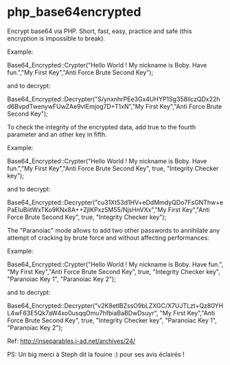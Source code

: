 # php_base64encrypted
Encrypt base64 via PHP. Short, fast, easy, practice and safe (this encryption is impossible to break).

Example: 

Base64_Encrypted::Crypter("Hello World ! My nickname is Boby. Have fun.","My First Key","Anti Force Brute Second Key");
 
 and to decrypt:
 
Base64_Encrypted::Decrypter("S/ynxnhrPEe3Gx4UHYP1Sg358llczQDx22hd6BvpdTwenywFUwZAe9vIEmjog7D+T1xN","My First Key","Anti Force Brute Second Key");
 
 To check the integrity of the encrypted data, add true to the fourth parameter and an other key in fifth.
 
Example:
 
Base64_Encrypted::Crypter("Hello World ! My nickname is Boby. Have fun.","My First Key","Anti Force Brute Second Key", true, "Integrity Checker key");

and to decrypt:

Base64_Encrypted::Decrypter("cu31Xt53d1HV+eDdMmdyQDo7FsGNThw+ePaEIuBiitWxTKo9KNx8A++ZjIKPxz5M55/NjsHnVXx","My First Key","Anti Force Brute Second Key", true, "Integrity Checker key");


The "Paranoiac" mode allows to add two other passwords to annihilate any attempt of cracking by brute force and without affecting performances:

Example:

Base64_Encrypted::Crypter("Hello World ! My nickname is Boby. Have fun.", "My First Key","Anti Force Brute Second Key", true, "Integrity Checker key", "Paranoiac Key 1", "Paranoiac Key 2");

and to decrypt:

Base64_Encrypted::Decrypter("v2K8etlBZssO9bLZXGC/X7UJTLzt+Qz80YHL4wF63E5Qk7aW4xo0usqqOmu7hfbiaBaBDwDsuyr", "My First Key","Anti Force Brute Second Key", true, "Integrity Checker key", "Paranoiac Key 1", "Paranoiac Key 2");




Ref: http://inseparables.j-ad.net/archives/24/

PS: Un big merci à Steph dit la fouine :) pour ses avis éclairés !
